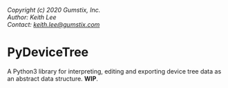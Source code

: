*Copyright (c) 2020 Gumstix, Inc.*\
*Author: Keith Lee*\
*Contact: keith.lee@gumstix.com*

# PyDeviceTree
A Python3 library for interpreting, editing and exporting
device tree data as an abstract data structure. **WIP**.
